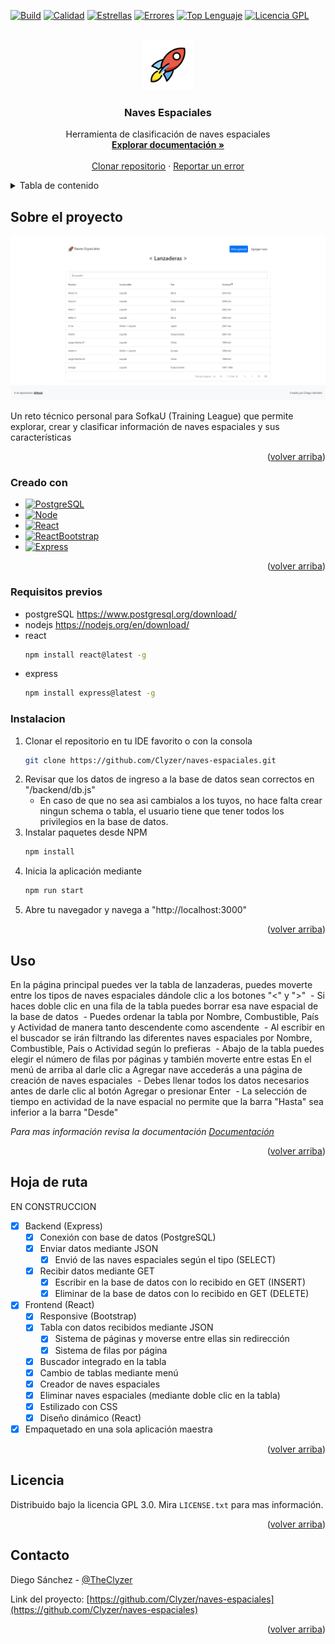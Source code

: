 <a name="inicio"></a>

[![Build][build-shield]][build-url]
[![Calidad][codequality-shield]][codequality-url]
[![Estrellas][stars-shield]][stars-url]
[![Errores][issues-shield]][issues-url]
[![Top Lenguaje][toplanguage-shield]][toplanguage-url]
[![Licencia GPL][license-shield]][license-url]

<!-- LOGO DEL PROYECTO -->
<br />
<div align="center">
  <a href="https://github.com/Clyzer/naves-espaciales">
    <img src="frontend/public/logo192.png" alt="Logo" width="80" height="80"> <!-- El logo fue obtenido en openmoji.org bajo una licencia CC BY-SA 4.0 -->
  </a>

<h3 align="center">Naves Espaciales</h3>

  <p align="center">
    Herramienta de clasificación de naves espaciales
    <br />
    <a href="https://github.com/Clyzer/naves-espaciales/wiki"><strong>Explorar documentación »</strong></a>
    <br />
    <br />
    <a href="https://github.com/Clyzer/naves-espaciales.git">Clonar repositorio</a>
    ·
    <a href="https://github.com/Clyzer/naves-espaciales/issues">Reportar un error</a>
  </p>
</div>

<!-- TABLA DE CONTENIDO-->
<details>
  <summary>Tabla de contenido</summary>
  <ol>
    <li>
      <a href="#sobre-el-proyecto">Sobre el proyecto</a>
      <ul>
        <li><a href="#creado-con">Creado con</a></li>
      </ul>
    </li>
    <li>
      <ul>
        <li><a href="#requisitos-previos">Requisitos previos</a></li>
        <li><a href="#instalacion">Instalación</a></li>
      </ul>
    </li>
    <li><a href="#uso">Uso</a></li>
    <li><a href="#licencia">Licencia</a></li>
    <li><a href="#contacto">Contacto</a></li>
  </ol>
</details>

<!-- Sobre el proyecto -->
## Sobre el proyecto

[![Captura de pantalla del proyecto][product-screenshot]](https://github.com/Clyzer/naves-espaciales)

Un reto técnico personal para SofkaU (Training League) que permite explorar, crear y clasificar información de naves espaciales y sus características

<p align="right">(<a href="#inicio">volver arriba</a>)</p>

### Creado con

* [![PostgreSQL][Postgre.sql]][Postgre-url]
* [![Node][Node.js]][Node-url]
* [![React][React.js]][React-url]
* [![ReactBootstrap][ReactBootstrap.css]][ReactBootstrap-url]
* [![Express][Express.js]][Express-url]

<p align="right">(<a href="#inicio">volver arriba</a>)</p>

### Requisitos previos

* postgreSQL
  https://www.postgresql.org/download/
* nodejs
  https://nodejs.org/en/download/
* react
  ```sh
  npm install react@latest -g
  ```
* express
  ```sh
  npm install express@latest -g
  ```

### Instalacion

1. Clonar el repositorio en tu IDE favorito o con la consola
   ```sh
   git clone https://github.com/Clyzer/naves-espaciales.git
   ```
2. Revisar que los datos de ingreso a la base de datos sean correctos en "/backend/db.js"
    - En caso de que no sea asi cambialos a los tuyos, no hace falta crear ningun schema o tabla, 
      el usuario tiene que tener todos los privilegios en la base de datos.
3. Instalar paquetes desde NPM
   ```sh
   npm install
   ```
4. Inicia la aplicación mediante
   ```sh
   npm run start
   ```
5. Abre tu navegador y navega a "http://localhost:3000"

<p align="right">(<a href="#inicio">volver arriba</a>)</p>



<!-- Ejemplos de uso -->
## Uso

En la página principal puedes ver la tabla de lanzaderas, puedes moverte entre los tipos de naves espaciales dándole clic a los botones "<" y ">"
 - Si haces doble clic en una fila de la tabla puedes borrar esa nave espacial de la base de datos
 - Puedes ordenar la tabla por Nombre, Combustible, País y Actividad de manera tanto descendente como ascendente
 - Al escribir en el buscador se irán filtrando las diferentes naves espaciales por Nombre, Combustible, País o Actividad según lo prefieras
 - Abajo de la tabla puedes elegir el número de filas por páginas y también moverte entre estas
En el menú de arriba al darle clic a Agregar nave accederás a una página de creación de naves espaciales
 - Debes llenar todos los datos necesarios antes de darle clic al botón Agregar o presionar Enter
 - La selección de tiempo en actividad de la nave espacial no permite que la barra "Hasta" sea inferior a la barra "Desde"

_Para mas información revisa la documentación [Documentación](https://github.com/Clyzer/naves-espaciales/wiki)_

<p align="right">(<a href="#inicio">volver arriba</a>)</p>



<!-- Hoja de ruta -->
## Hoja de ruta

EN CONSTRUCCION

- [x] Backend (Express)
  - [x] Conexión con base de datos (PostgreSQL)
  - [x] Enviar datos mediante JSON
    - [x] Envió de las naves espaciales según el tipo (SELECT)
  - [x] Recibir datos mediante GET
    - [x] Escribir en la base de datos con lo recibido en GET (INSERT)
    - [x] Eliminar de la base de datos con lo recibido en GET (DELETE)
- [x] Frontend (React)
  - [x] Responsive (Bootstrap)
  - [x] Tabla con datos recibidos mediante JSON
    - [x] Sistema de páginas y moverse entre ellas sin redirección
    - [x] Sistema de filas por página
  - [x] Buscador integrado en la tabla
  - [x] Cambio de tablas mediante menú
  - [x] Creador de naves espaciales
  - [x] Eliminar naves espaciales (mediante doble clic en la tabla)
  - [x] Estilizado con CSS
  - [x] Diseño dinámico (React)
- [x] Empaquetado en una sola aplicación maestra

<p align="right">(<a href="#inicio">volver arriba</a>)</p>

<!-- Licencia -->
## Licencia

Distribuido bajo la licencia GPL 3.0. Mira `LICENSE.txt` para mas información.

<p align="right">(<a href="#inicio">volver arriba</a>)</p>



<!-- Contacto -->
## Contacto

Diego Sánchez - [@TheClyzer](https://twitter.com/TheClyzer)

Link del proyecto: [https://github.com/Clyzer/naves-espaciales](https://github.com/Clyzer/naves-espaciales)

<p align="right">(<a href="#inicio">volver arriba</a>)</p>



<!-- MARKDOWN -->
[build-shield]: https://img.shields.io/github/workflow/status/clyzer/naves-espaciales/Node.js%20CI?style=for-the-badge
[build-url]: https://github.com/Clyzer/naves-espaciales/actions
[codequality-shield]: https://img.shields.io/codefactor/grade/github/Clyzer/naves-espaciales?style=for-the-badge&label=calidad
[codequality-url]: https://www.codefactor.io/repository/github/clyzer/naves-espaciales
[stars-shield]: https://img.shields.io/github/stars/Clyzer/naves-espaciales.svg?style=for-the-badge&label=Estrellas
[stars-url]: https://github.com/Clyzer/naves-espaciales/stargazers
[issues-shield]: https://img.shields.io/github/issues/Clyzer/naves-espaciales.svg?style=for-the-badge&label=Errores
[issues-url]: https://github.com/Clyzer/naves-espaciales/issues
[toplanguage-shield]: https://img.shields.io/github/languages/top/clyzer/naves-espaciales?style=for-the-badge
[toplanguage-url]: https://github.com/Clyzer/naves-espaciales/
[license-shield]: https://img.shields.io/github/license/Clyzer/naves-espaciales.svg?style=for-the-badge&label=Licencia
[license-url]: https://github.com/Clyzer/naves-espaciales/blob/master/LICENSE.txt
[product-screenshot]: /frontend/public/images/captura.png
[Postgre.sql]: https://img.shields.io/badge/PostgreSQL-20232A?style=for-the-badge&logo=postgresql
[Postgre-url]: https://www.postgresql.org/
[Node.js]: https://img.shields.io/badge/Node.js-20232A?style=for-the-badge&logo=node.js
[Node-url]: https://nodejs.org/
[React.js]: https://img.shields.io/badge/React-20232A?style=for-the-badge&logo=react
[React-url]: https://reactjs.org/
[ReactBootstrap.css]: https://img.shields.io/badge/React--Bootstrap-20232A?style=for-the-badge&logo=bootstrap
[ReactBootstrap-url]: https://react-bootstrap.github.io
[Express.js]: https://img.shields.io/badge/Express-20232A?style=for-the-badge&logo=express
[Express-url]: https://expressjs.com
